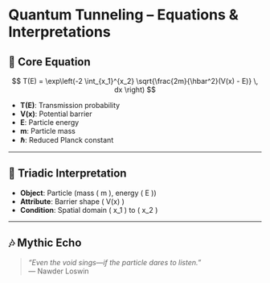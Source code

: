 # Quantum Tunneling – Equations & Interpretations

## 🔁 Core Equation

$$
T(E) = \exp\left(-2 \int_{x_1}^{x_2} \sqrt{\frac{2m}{\hbar^2}(V(x) - E)} \, dx \right)
$$

- **T(E)**: Transmission probability
- **V(x)**: Potential barrier
- **E**: Particle energy
- **m**: Particle mass
- **ℏ**: Reduced Planck constant

---

## 🧠 Triadic Interpretation

- **Object**: Particle (mass \( m \), energy \( E \))
- **Attribute**: Barrier shape \( V(x) \)
- **Condition**: Spatial domain \( x_1 \) to \( x_2 \)

---

## 🎶 Mythic Echo

> *“Even the void sings—if the particle dares to listen.”*  
> — Nawder Loswin
